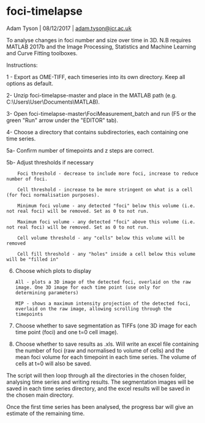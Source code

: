 # foci-timelapse
 Adam Tyson | 08/12/2017 | adam.tyson@icr.ac.uk



To analyse changes in foci number and size over time in 3D. N.B requires MATLAB 2017b and the Image Processing, Statistics and Machine Learning and Curve Fitting toolboxes.
 
 Instructions:
 
 1 - Export as OME-TIFF, each timeseries into its own directory. Keep all options as default. 
 
 2- Unzip foci-timelapse-master and place in the MATLAB path (e.g. C:\Users\User\Documents\MATLAB). 
 
 3- Open foci-timelapse-master\FociMeasurement_batch and run (F5 or the green "Run" arrow under the "EDITOR" tab).
 
 4- Choose a directory that contains subdirectories, each containing one time series.
 
 5a- Confirm number of timepoints and z steps are correct. 
 
 5b- Adjust thresholds if necessary 
 
        Foci threshold - decrease to include more foci, increase to reduce number of foci.
        
        Cell threshold - increase to be more stringent on what is a cell (for foci normalisation purposes).
        
        Minimum foci volume - any detected "foci" below this volume (i.e. not real foci) will be removed. Set as 0 to not run.
        
        Maximum foci volume - any detected "foci" above this volume (i.e. not real foci) will be removed. Set as 0 to not run.
        
        Cell volume threshold - any "cells" below this volume will be removed
        
        Cell fill threshold - any "holes" inside a cell below this volume will be "filled in"
        
 6. Choose which plots to display
 
        All - plots a 3D image of the detected foci, overlaid on the raw image. One 3D image for each time point (use only for 
        determining parameters)
        
        MIP - shows a maximum intensity projection of the detected foci, overlaid on the raw image, allowing scrolling through the timepoints
        
7. Choose whether to save segmentation as TIFFs (one 3D image for each time point (foci) and one t=0 cell image).

8. Choose whether to save results as .xls. Will write an excel file containing the number of foci (raw and normalised to volume of cells) and the mean foci volume for each timepoint in each time series. The volume of cells at t=0 will also be saved.

 
The script will then loop through all the directories in the chosen folder, analysing time series and writing results. The segmentation images will be saved in each time series directory, and the excel results will be saved in the chosen main directory.


Once the first time series has been analysed, the progress bar will give an estimate of the remaining time.
 

